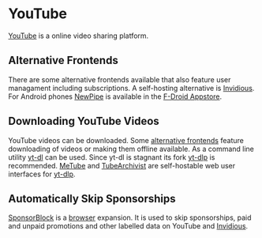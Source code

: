 # YouTube

[YouTube](https://youtube.com) is a online video sharing platform.

## Alternative Frontends

There are some alternative frontends available that also feature user managament
including subscriptions.
A self-hosting alternative is [Invidious](/wiki/invidious.md).
For Android phones [NewPipe](https://github.com/TeamNewPipe/NewPipe) is
available in the [F-Droid Appstore](/wiki/android/f-droid.md).

## Downloading YouTube Videos

YouTube videos can be downloaded.
Some [alternative frontends](#alternative-frontends) feature downloading of
videos or making them offline available.
As a command line utility [yt-dl](https://github.com/ytdl-org/youtube-dl) can be
used.
Since yt-dl is stagnant its fork [yt-dlp](https://github.com/yt-dlp/yt-dlp) is
recommended.
[MeTube](/wiki/metube.md) and [TubeArchivist](/wiki/docker/bbilly1_-_tubearchivist.md) are
self-hostable web user interfaces for [yt-dlp](https://github.com/yt-dlp/yt-dlp).

## Automatically Skip Sponsorships

[SponsorBlock](https://github.com/ajayyy/SponsorBlock) is a [browser](/wiki/web_browser.md)
expansion.
It is used to skip sponsorships, paid and unpaid promotions and other labelled data on YouTube and
[Invidious](/wiki/invidious.md).
